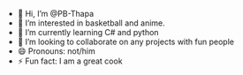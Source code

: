 - 👋 Hi, I’m @PB-Thapa
- 👀 I’m interested in basketball and anime. 
- 🌱 I’m currently learning C# and python 
- 💞️ I’m looking to collaborate on any projects with fun people 
- 😄 Pronouns: not/him 
- ⚡ Fun fact: I am a great cook 

<!---
PB-Thapa/PB-Thapa is a ✨ special ✨ repository because its `README.md` (this file) appears on your GitHub profile.
You can click the Preview link to take a look at your changes.
--->
